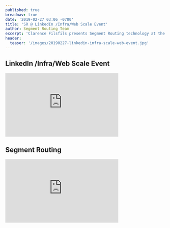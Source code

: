 ```yaml
---
published: true
breadnav: true
date: '2019-02-27 03:06 -0700'
title: 'SR @ LinkedIn /Infra/Web Scale Event'
author: Segment Routing Team
excerpt: 'Clarence Filsfils presents Segment Routing technology at the LinkedIn /Infra/Web Scale Event'
header:
  teaser: '/images/20190227-linkedin-infra-scale-web-event.jpg'
---
```


## LinkedIn /Infra/Web Scale Event
<iframe width="355" height="200" src="https://www.youtube.com/embed/An9neQzho1Q" frameborder="0" allowfullscreen></iframe> 
 
## Segment Routing
<iframe width="355" height="200" src="https://www.youtube.com/embed/zoSmj8JzBMM" frameborder="0" allowfullscreen></iframe> 

